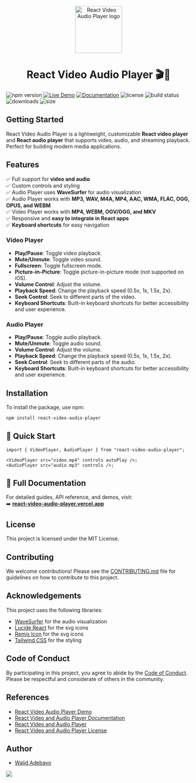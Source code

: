 <div align="center">
  <a href="https://react-video-audio-player.vercel.app">   
    <picture>
      <img alt="React Video Audio Player logo" src="https://i.ibb.co/nsrdWgxg/Logo.png" height="128">
    </picture>
  </a>
<h1>React Video Audio Player 🎬🎵</h1>
</div>

![npm version](https://img.shields.io/npm/v/react-video-audio-player)
[![Live Demo](https://img.shields.io/badge/demo-live-blue)](https://react-video-audio-player.vercel.app/demo)
[![Documentation](https://img.shields.io/badge/docs-read-blue)](https://react-video-audio-player.vercel.app/docs)
![license](https://img.shields.io/npm/l/react-video-audio-player)
![build status](https://img.shields.io/github/actions/workflow/status/Walidadebayo/react-video-audio-player/ci.yml)
![downloads](https://img.shields.io/npm/dt/react-video-audio-player)
![size](https://img.shields.io/bundlephobia/min/react-video-audio-player)

## Getting Started

React Video Audio Player is a lightweight, customizable **React video player** and **React audio player** that supports video, audio, and streaming playback. Perfect for building modern media applications.

## Features

✅ Full support for **video and audio**  
✅ Custom controls and styling  
✅ Audio Player uses **WaveSurfer** for audio visualization  
✅ Audio Player works with **MP3, WAV, M4A, MP4, AAC, WMA, FLAC, OGG, OPUS, and WEBM**  
✅ Video Player works with **MP4, WEBM, OGV/OGG, and MKV**  
✅ Responsive and **easy to integrate in React apps**  
✅ **Keyboard shortcuts** for easy navigation  

### Video Player

- **Play/Pause**: Toggle video playback.
- **Mute/Unmute**: Toggle video sound.
- **Fullscreen**: Toggle fullscreen mode.
- **Picture-in-Picture**: Toggle picture-in-picture mode (not supported on iOS).
- **Volume Control**: Adjust the volume.
- **Playback Speed**: Change the playback speed (0.5x, 1x, 1.5x, 2x).
- **Seek Control**: Seek to different parts of the video.
- **Keyboard Shortcuts**: Built-in keyboard shortcuts for better accessibility and user experience.  

### Audio Player

- **Play/Pause**: Toggle audio playback.
- **Mute/Unmute**: Toggle audio sound.
- **Volume Control**: Adjust the volume.
- **Playback Speed**: Change the playback speed (0.5x, 1x, 1.5x, 2x).
- **Seek Control**: Seek to different parts of the audio.
- **Keyboard Shortcuts**: Built-in keyboard shortcuts for better accessibility and user experience.  

## Installation

To install the package, use npm:

```bash
npm install react-video-audio-player
```

## 🚀 Quick Start
```tsx
import { VideoPlayer, AudioPlayer } from "react-video-audio-player";

<VideoPlayer src="video.mp4" controls autoPlay />;
<AudioPlayer src="audio.mp3" controls />;
```

## 📖 Full Documentation
For detailed guides, API reference, and demos, visit:  
➡️ **[react-video-audio-player.vercel.app](https://react-video-audio-player.vercel.app/docs)**


## License

This project is licensed under the MIT License.

## Contributing

We welcome contributions! Please see the [CONTRIBUTING.md](https://github.com/Walidadebayo/react-video-audio-player/blob/main/CONTRIBUTING.md) file for guidelines on how to contribute to this project.

## Acknowledgements

This project uses the following libraries:

- [WaveSurfer](https://wavesurfer.xyz/) for the audio visualization
- [Lucide React](https://lucide.dev/) for the svg icons
- [Remix Icon](https://remixicon.com/) for the svg icons
- [Tailwind CSS](https://tailwindcss.com/) for the styling

## Code of Conduct

By participating in this project, you agree to abide by the [Code of Conduct](https://github.com/Walidadebayo/react-video-audio-player/blob/main/CODE_OF_CONDUCT.md). Please be respectful and considerate of others in the community.

## References

- [React Video Audio Player Demo](https://react-video-audio-player.vercel.app/demo)
- [React Video and Audio Player Documentation](https://react-video-audio-player.vercel.app/docs)
- [React Video and Audio Player](https://github.com/Walidadebayo/react-video-audio-player.git)
- [React Video and Audio Player License](https://github.com/Walidadebayo/react-video-audio-player/blob/main/LICENSE)

## Author

- [Walid Adebayo](https://walidadebayo.netlify.app/)

<a href="https://www.buymeacoffee.com/walidadebayo"><img src="https://img.buymeacoffee.com/button-api/?text=Buy me a coffee&emoji=&slug=walidadebayo&button_colour=FFDD00&font_colour=000000&font_family=Comic&outline_colour=000000&coffee_colour=ffffff" /></a>
